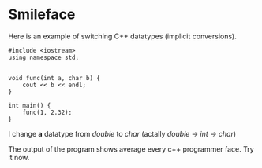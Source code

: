 # Smileface

Here is an example of switching C++ datatypes (implicit conversions).

```
#include <iostream>
using namespace std;


void func(int a, char b) {
    cout << b << endl;
}

int main() {
    func(1, 2.32);
}
```


I change **a** datatype from _double_ to _char_ (actally _double -> int -> char_)

The output of the program shows average every c++ programmer face. Try it now.
